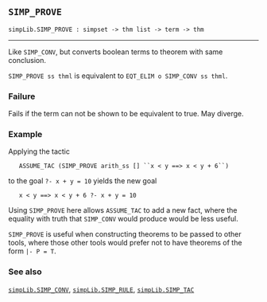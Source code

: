 ## `SIMP_PROVE`

``` hol4
simpLib.SIMP_PROVE : simpset -> thm list -> term -> thm
```

------------------------------------------------------------------------

Like `SIMP_CONV`, but converts boolean terms to theorem with same
conclusion.

`SIMP_PROVE ss thml` is equivalent to `EQT_ELIM o SIMP_CONV ss thml`.

### Failure

Fails if the term can not be shown to be equivalent to true. May
diverge.

### Example

Applying the tactic

``` hol4
   ASSUME_TAC (SIMP_PROVE arith_ss [] ``x < y ==> x < y + 6``)
```

to the goal `?- x + y = 10` yields the new goal

``` hol4
   x < y ==> x < y + 6 ?- x + y = 10
```

Using `SIMP_PROVE` here allows `ASSUME_TAC` to add a new fact, where the
equality with truth that `SIMP_CONV` would produce would be less useful.

`SIMP_PROVE` is useful when constructing theorems to be passed to other
tools, where those other tools would prefer not to have theorems of the
form `|- P = T`.

### See also

[`simpLib.SIMP_CONV`](#simpLib.SIMP_CONV),
[`simpLib.SIMP_RULE`](#simpLib.SIMP_RULE),
[`simpLib.SIMP_TAC`](#simpLib.SIMP_TAC)
